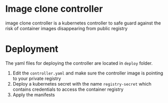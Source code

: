 # Image clone controller

image clone controller is a kubernetes controller to safe guard against
the risk of container images disappearing from public registry

# Deployment

The yaml files for deploying the controller are located in `deploy`
folder.

1. Edit the `controller.yaml` and make sure the controller image is
   pointing to your private registry
1. Deploy a kubernetes secret with the name `registry-secret` which
   contains credentials to access the container registry
1. Apply the manifests

